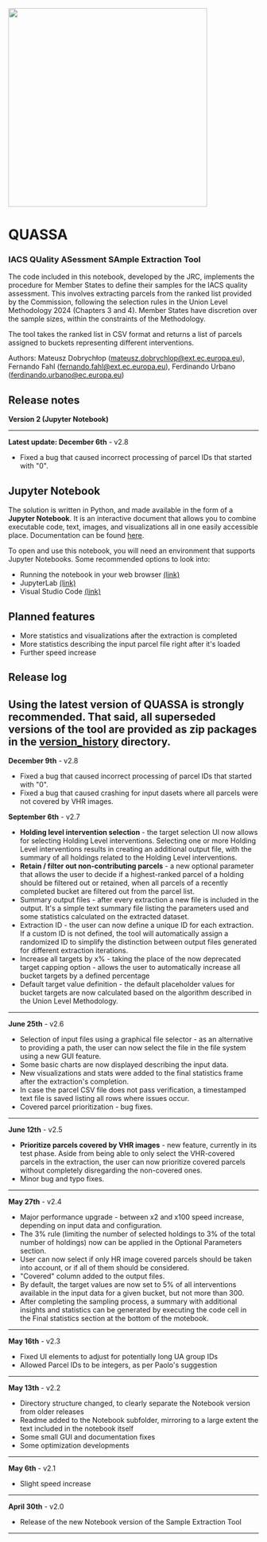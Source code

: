 <div>
<img src="images/jrc_ec_logo.jpg" width="400"/>
</div>

# **QUASSA**
### IACS **QU**ality **AS**essment **SA**mple Extraction Tool

The code included in this notebook, developed by the JRC, implements the procedure for Member States to define their samples for the IACS quality assessment. This involves extracting parcels from the ranked list provided by the Commission, following the selection rules in the Union Level Methodology 2024 (Chapters 3 and 4). Member States have discretion over the sample sizes, within the constraints of the Methodology.

The tool takes the ranked list in CSV format and returns a list of parcels assigned to buckets representing different interventions.

Authors: Mateusz Dobrychłop (mateusz.dobrychlop@ext.ec.europa.eu), Fernando Fahl (fernando.fahl@ext.ec.europa.eu), Ferdinando Urbano (ferdinando.urbano@ec.europa.eu)

## Release notes

**Version 2 (Jupyter Notebook)**

---
**Latest update: December 6th** - v2.8
* Fixed a bug that caused incorrect processing of parcel IDs that started with "0".


## Jupyter Notebook

The solution is written in Python, and made available in the form of a **Jupyter Notebook**. It is an interactive document that allows you to combine executable code, text, images, and visualizations all in one easily accessible place. Documentation can be found [here](https://docs.jupyter.org/en/latest/).

To open and use this notebook, you will need an environment that supports Jupyter Notebooks. Some recommended options to look into:
* Running the notebook in your web browser [(link)](https://docs.jupyter.org/en/latest/running.html)
* JupyterLab [(link)](https://jupyterlab.readthedocs.io/en/latest/)
* Visual Studio Code [(link)](https://code.visualstudio.com/download)

## Planned features

* More statistics and visualizations after the extraction is completed
* More statistics describing the input parcel file right after it's loaded
* Further speed increase

## Release log
Using the latest version of QUASSA is strongly recommended. That said, all superseded versions of the tool are provided as zip packages in the [version_history](https://github.com/ec-jrc/cbm/tree/main/iacs_qa/sample_extraction/JRC_v2_notebook/version_history) directory.
---
**December 9th** - v2.8
* Fixed a bug that caused incorrect processing of parcel IDs that started with "0".
* Fixed a bug that caused crashing for input dasets where all parcels were not covered by VHR images. 

**September 6th** - v2.7
* **Holding level intervention selection** - the target selection UI now allows for selecting Holding Level interventions. Selecting one or more Holding Level interventions results in creating an additional output file, with the summary of all holdings related to the Holding Level interventions.
* **Retain / filter out non-contributing parcels** - a new optional parameter that allows the user to decide if a highest-ranked parcel of a holding should be filtered out or retained, when all parcels of a recently completed bucket are filtered out from the parcel list.
* Summary output files - after every extraction a new file is included in the output. It's a simple text summary file listing the parameters used and some statistics calculated on the extracted dataset.
* Extraction ID - the user can now define a unique ID for each extraction. If a custom ID is not defined, the tool will automatically assign a randomized ID to simplify the distinction between output files generated for different extraction iterations.
* Increase all targets by x% - taking the place of the now deprecated target capping option - allows the user to automatically increase all bucket targets by a defined percentage
* Default target value definition - the default placeholder values for bucket targets are now calculated based on the algorithm described in the Union Level Methodology.
---
**June 25th** - v2.6
* Selection of input files using a graphical file selector - as an alternative to providing a path, the user can now select the file in the file system using a new GUI feature.
* Some basic charts are now displayed describing the input data.
* New visualizations and stats were added to the final statistics frame after the extraction's completion.
* In case the parcel CSV file does not pass verification, a timestamped text file is saved listing all rows where issues occur.
* Covered parcel prioritization - bug fixes.
---
**June 12th** - v2.5
* **Prioritize parcels covered by VHR images** - new feature, currently in its test phase. Aside from being able to only select the VHR-covered parcels in the extraction, the user can now prioritize covered parcels without completely disregarding the non-covered ones.
* Minor bug and typo fixes.
---
**May 27th** - v2.4
* Major performance upgrade - between x2 and x100 speed increase, depending on input data and configuration.
* The 3% rule (limiting the number of selected holdings to 3% of the total number of holdings) now can be applied in the Optional Parameters section.
* User can now select if only HR image covered parcels should be taken into account, or if all of them should be considered.
* "Covered" column added to the output files.
* By default, the target values are now set to 5% of all interventions available in the input data for a given bucket, but not more than 300.
* After completing the sampling process, a summary with additional insights and statistics can be generated by executing the code cell in the Final statistics section at the bottom of the motebook.
---
**May 16th** - v2.3
* Fixed UI elements to adjust for potentially long UA group IDs
* Allowed Parcel IDs to be integers, as per Paolo's suggestion
---
**May 13th** - v2.2
* Directory structure changed, to clearly separate the Notebook version from older releases
* Readme added to the Notebook subfolder, mirroring to a large extent the text included in the notebook itself
* Some small GUI and documentation fixes
* Some optimization developments
---
**May 6th** - v2.1
* Slight speed increase
---
**April 30th** - v2.0
* Release of the new Notebook version of the Sample Extraction Tool
---


